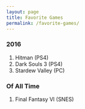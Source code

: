 ```yaml
---
layout: page
title: Favorite Games
permalink: /favorite-games/
---
```


### 2016

1. Hitman (PS4)
1. Dark Souls 3 (PS4)
1. Stardew Valley (PC)

### Of All Time

1. Final Fantasy VI (SNES)

